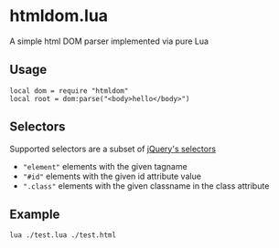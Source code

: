 # htmldom.lua
A simple html DOM parser implemented via pure Lua

## Usage


	local dom = require "htmldom"
	local root = dom:parse("<body>hello</body>")
	

## Selectors

Supported selectors are a subset of [jQuery's selectors](https://api.jquery.com/category/selectors/)


- `"element"` elements with the given tagname
- `"#id"` elements with the given id attribute value
- `".class"` elements with the given classname in the class attribute
	
## Example

	lua ./test.lua ./test.html

